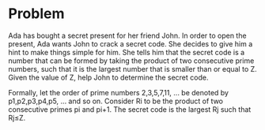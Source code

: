 # Problem

Ada has bought a secret present for her friend John. In order to open the present, Ada wants John to crack a secret code. She decides to give him a hint to make things simple for him. She tells him that the secret code is a number that can be formed by taking the product of two consecutive prime numbers, such that it is the largest number that is smaller than or equal to Z. Given the value of Z, help John to determine the secret code.

Formally, let the order of prime numbers 2,3,5,7,11,
... be denoted by p1,p2,p3,p4,p5, ... and so on. Consider Ri to be the product of two consecutive primes pi and pi+1. The secret code is the largest Rj such that Rj≤Z.
